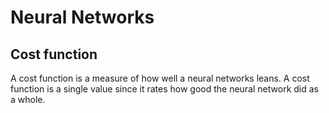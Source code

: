 # Neural Networks

## Cost function

A cost function is a measure of how well a neural networks leans. A cost function is a single value since it rates how good the neural network did as a whole.